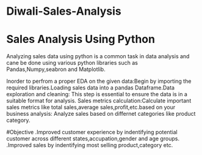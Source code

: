 # Diwali-Sales-Analysis
# Sales Analysis Using Python
Analyzing sales data using python is a common task in data analysis and cane be done using various python libraries such as Pandas,Numpy,seabron and Matplotlib.

Inorder to perfrom a proper EDA on the given data:Begin by importing the required libraries.Loading sales data into a pandas Dataframe.Data exploration and cleaning: This step is essential to ensure the data is in a suitable format for analysis. Sales metrics calculation:Calculate important sales metrics like total sales,average sales,profit,etc.based on your business analysis: Analyze sales based on differnet categories like product category.

#Objective
.Improved customer experience by indentifying potential customer across different states,accupation,gender and age groups.
.Improved sales by indentifying most selling product,category etc.
